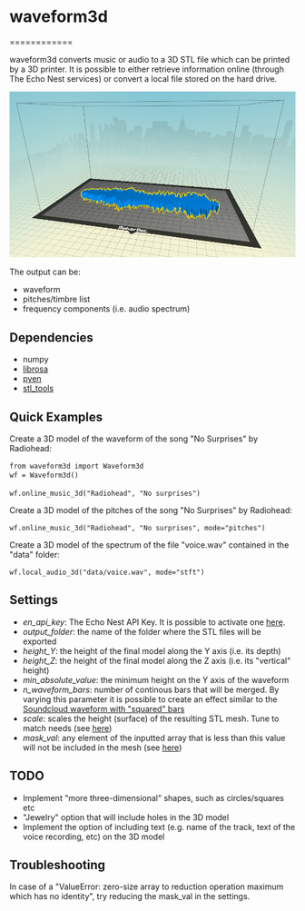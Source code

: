 # waveform3d

============

waveform3d converts music or audio to a 3D STL file which can be printed by a 3D printer.
It is possible to either retrieve information online (through The Echo Nest services) or convert a local file stored on the hard drive.

![3D Waveform](3D_waveform.png?raw=true "Radiohead - No Surprises")

The output can be:
  - waveform
  - pitches/timbre list
  - frequency components (i.e. audio spectrum)

## Dependencies

  - numpy
  - [librosa](https://github.com/bmcfee/librosa/)
  - [pyen](https://github.com/plamere/pyen/)
  - [stl_tools](https://github.com/thearn/stl_tools/)

## Quick Examples

Create a 3D model of the waveform of the song "No Surprises" by Radiohead:

	from waveform3d import Waveform3d
	wf = Waveform3d()

	wf.online_music_3d("Radiohead", "No surprises")

Create a 3D model of the pitches of the song "No Surprises" by Radiohead:

	wf.online_music_3d("Radiohead", "No surprises", mode="pitches")

Create a 3D model of the spectrum of the file "voice.wav" contained in the "data" folder:

	wf.local_audio_3d("data/voice.wav", mode="stft")


## Settings

  - *en_api_key*: The Echo Nest API Key. It is possible to activate one [here](https://developer.echonest.com/account/register "Create an Echo Nest account").
  - *output_folder*: the name of the folder where the STL files will be exported
  - *height_Y*: the height of the final model along the Y axis (i.e. its depth)
  - *height_Z*: the height of the final model along the Z axis (i.e. its "vertical" height)
  - *min_absolute_value*: the minimum height on the Y axis of the waveform
  - *n_waveform_bars*: number of continous bars that will be merged. By varying this parameter it is possible to create an effect similar to the [Soundcloud waveform with "squared" bars](https://developers.soundcloud.com/assets/posts/waveform_rendering_blurred-e5dfdb680b95ea92d89611c513691d94.png)
  - *scale*: scales the height (surface)  of the resulting STL mesh. Tune to match needs (see [here](https://github.com/thearn/stl_tools))
  - *mask_val*: any element of the inputted array that is less than this value will not be included in the mesh (see [here](https://github.com/thearn/stl_tools))

## TODO

  - Implement "more three-dimensional" shapes, such as circles/squares etc
  - "Jewelry" option that will include holes in the 3D model
  - Implement the option of including text (e.g. name of the track, text of the voice recording, etc) on the 3D model

## Troubleshooting

In case of a "ValueError: zero-size array to reduction operation maximum which has no identity", try reducing the mask_val in the settings.